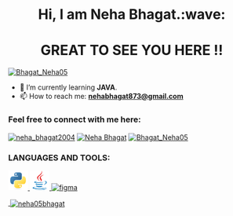<h1 align="center"> Hi, I am Neha Bhagat.:wave: </h1>
<h1 align="center">GREAT TO SEE YOU HERE !! </h1>

<p align="left"> <a href="https://twitter.com/Bhagat_Neha05" target="blank"><img src="https://img.shields.io/twitter/follow/Bhagat_Neha05?logo=twitter&style=for-the-badge" alt="Bhagat_Neha05" /></a> </p>

- 🌱 I’m currently learning **JAVA**.
- 📫 How to reach me: **nehabhagat873@gmail.com**


### Feel free to connect with me here:

<a href="https://www.instagram.com/neha_bhagat2004/" target="blank"><img align="center" src="https://raw.githubusercontent.com/rahuldkjain/github-profile-readme-generator/master/src/images/icons/Social/instagram.svg" alt="neha_bhagat2004" height="30" width="40" /></a>
<a href="https://www.linkedin.com/in/neha-bhagat2004/" target="blank"><img align="center" src="https://raw.githubusercontent.com/rahuldkjain/github-profile-readme-generator/master/src/images/icons/Social/linked-in-alt.svg" alt="Neha Bhagat" height="30" width="40" /></a>
<a href="https://twitter.com/Bhagat_Neha05" target="blank"><img align="center" src="https://raw.githubusercontent.com/rahuldkjain/github-profile-readme-generator/master/src/images/icons/Social/twitter.svg" alt="Bhagat_Neha05" height="30" width="40" /></a>
</p>



<h3 align="left">LANGUAGES AND TOOLS:</h3>

<a href="https://www.python.org" target="_blank" rel="noreferrer"> <img src="https://raw.githubusercontent.com/devicons/devicon/master/icons/python/python-original.svg" alt="python" width="40" height="40"/> </a>
<a href="https://www.java.com" target="_blank" rel="noreferrer"> <img src="https://raw.githubusercontent.com/devicons/devicon/master/icons/java/java-original.svg" alt="java" width="40" height="40"/> </a> <a href="https://developer.mozilla.org/en-US/docs/Web/JavaScript" target="_blank" rel="noreferrer">
<a href="https://www.figma.com/" target="_blank" rel="noreferrer"> <img src="https://www.vectorlogo.zone/logos/figma/figma-icon.svg" alt="figma" width="40" height="40"/>


<p>&nbsp;<img align="center" src="https://github-readme-stats.vercel.app/api?username=neha05bhagat&show_icons=true&locale=en" alt="neha05bhagat" /></p>
